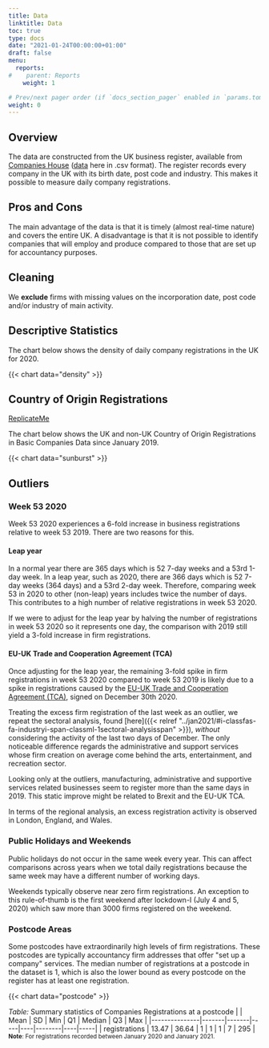 ```yaml
---
title: Data
linktitle: Data 
toc: true
type: docs
date: "2021-01-24T00:00:00+01:00"
draft: false
menu:
  reports:
#    parent: Reports
    weight: 1

# Prev/next pager order (if `docs_section_pager` enabled in `params.toml`)
weight: 0
---
```


<!-- Place this tag in your head or just before your close body tag. -->
<script async defer src="https://buttons.github.io/buttons.js"></script>

## Overview
The data are constructed from the UK business register, available from [Companies House]( https://www.gov.uk/government/organisations/companies-house) ([data]( http://download.companieshouse.gov.uk/en_output.html) here in .csv format). The register records every company in the UK with its birth date, post code and industry. This makes it possible to measure daily company registrations.

## Pros and Cons

The main advantage of the data is that it is timely (almost real-time nature) and covers the entire UK. A disadvantage is that it is not possible to identify companies that will employ and produce compared to those that are set up for accountancy purposes.

## Cleaning
We **exclude** firms with missing values on the incorporation date, post code and/or industry of main activity.

## Descriptive Statistics
The chart below shows the density of daily company registrations in the UK for 2020.

{{< chart data="density" >}}

## Country of Origin Registrations

<!-- Place this tag where you want the button to render. -->
<a class="github-button" href="https://github.com/ygalanak/CH-CountryOfOrigin/fork" aria-label="Fork ygalanak/CH-CountryOfOrigin on GitHub">ReplicateMe</a>

The chart below shows the UK and non-UK Country of Origin Registrations in Basic Companies Data since January 2019. 

{{< chart data="sunburst" >}}


## Outliers
### Week 53 2020
Week 53 2020 experiences a 6-fold increase in business registrations relative to week 53 2019. There are two reasons for this.

#### Leap year
In a normal year there are 365 days which is 52 7-day weeks and a 53rd 1-day week. In a leap year, such as 2020, there are 366 days which is 52 7-day weeks (364 days) and a 53rd 2-day week. Therefore, comparing week 53 in 2020 to other (non-leap) years includes twice the number of days. This contributes to a high number of relative registrations in week 53 2020. 

If we were to adjust for the leap year by halving the number of registrations in week 53 2020 so it represents one day, the comparison with 2019 still yield a 3-fold increase in firm registrations. 


#### EU-UK Trade and Cooperation Agreement (TCA)
Once adjusting for the leap year, the remaining 3-fold spike in firm registrations in week 53 2020 compared to week 53 2019 is likely due to a spike in registrations caused by the [EU-UK Trade and Cooperation Agreement (TCA)]( https://www.gov.uk/government/publications/agreements-reached-between-the-united-kingdom-of-great-britain-and-northern-ireland-and-the-european-union), signed on December 30th 2020.

Treating the excess firm registration of the last week as an outlier, we repeat the sectoral analysis, found [here]({{< relref "../jan2021/#i-classfas-fa-industryi-span-classml-1sectoral-analysisspan" >}}), *without* considering the activity of the last two days of December. The only noticeable difference regards the administrative and support services whose firm creation on average come behind the arts, entertainment, and recreation sector. 

Looking only at the outliers, manufacturing, administrative and supportive services related businesses seem to register more than the same days in 2019. This static improve might be related to Brexit and the EU-UK TCA.

In terms of the regional analysis, an excess registration activity is observed in London, England, and Wales.

### Public Holidays and Weekends
Public holidays do not occur in the same week every year. This can affect comparisons across years when we total daily registrations because the same week may have a different number of working days.

Weekends typically observe near zero firm registrations. An exception to this rule-of-thumb is the first weekend after lockdown-I (July 4 and 5, 2020) which saw more than 3000 firms registered on the weekend.

### Postcode Areas
Some postcodes have extraordinarily high levels of firm registrations. These postcodes are typically accountancy firm addresses that offer "set up a company" services. The median number of registrations at a postcode in the dataset is 1, which is also the lower bound as every postcode on the register has at least one registration.

{{< chart data="postcode" >}}

*Table:* Summary statistics of Companies Registrations at a postcode 
|               | Mean  | SD    | Min | Q1 | Median | Q3 | Max |
|---------------|-------|-------|-----|----|--------|----|-----|
| registrations | 13.47 | 36.64 | 1   | 1  | 1      | 7  | 295 |
<small> **Note**: For registrations recorded between January 2020 and January 2021. </small>
